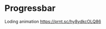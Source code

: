 # Progressbar
Loding animation
https://prnt.sc/hy8ydkcOLQ86
<img scr="https://prnt.sc/hy8ydkcOLQ86"/>
